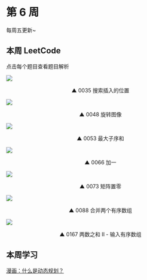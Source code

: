 # 第 6 周

每周五更新~



## 本周 LeetCode

点击每个题目查看题目解析

[![](https://w3fun-1253290453.cos.ap-chengdu.myqcloud.com/cattle/solution/easy/0035-search-insert-position.png)](/solution/easy/0035-search-insert-position.html)

<div style="text-align: center">▲ 0035 搜索插入的位置</div>


[![](https://w3fun-1253290453.cos.ap-chengdu.myqcloud.com/cattle/solution/medium/0048-rotate-image.png)](/solution/medium/0048-rotate-image.html)

<div style="text-align: center">▲ 0048 旋转图像</div>


[![](https://w3fun-1253290453.cos.ap-chengdu.myqcloud.com/cattle/solution/easy/0053-maximum-subarray.png)](/solution/easy/0053-maximum-subarray.html)

<div style="text-align: center">▲ 0053 最大子序和</div>


[![](https://w3fun-1253290453.cos.ap-chengdu.myqcloud.com/cattle/solution/easy/0066-plus-one.png)](/solution/easy/0066-plus-one.html)

<div style="text-align: center">▲ 0066 加一</div>


[![](https://w3fun-1253290453.cos.ap-chengdu.myqcloud.com/cattle/solution/medium/0073-set-matrix-zeroes.png)](/solution/medium/0073-set-matrix-zeroes.html)

<div style="text-align: center">▲ 0073 矩阵置零</div>


[![](https://w3fun-1253290453.cos.ap-chengdu.myqcloud.com/cattle/solution/easy/0088-merge-sorted-array.png)](/solution/easy/0088-merge-sorted-array.html)

<div style="text-align: center">▲ 0088 合并两个有序数组</div>


[![](https://w3fun-1253290453.cos.ap-chengdu.myqcloud.com/cattle/solution/easy/0167-two-sum-ii-input-array-is-sorted.png)](/solution/easy/0167-two-sum-ii-input-array-is-sorted.html)

<div style="text-align: center">▲ 0167 两数之和 II - 输入有序数组</div>



## 本周学习

[漫画：什么是动态规划？](https://juejin.im/post/5a29d52cf265da43333e4da7)
